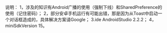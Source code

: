 说明：
1，涉及的知识有Android广播的使用（强制下线）和SharedPreference的使用（记住密码）；
2，部分安卓手机运行有可能出错，那是因为从Toast中启动一个对话框造成的，具体解决方案请Google；
3.ide AndroidStudio 2.2.2；
4，miniSdkVersion 15。
